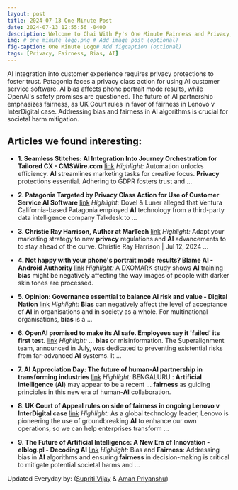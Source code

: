 ```yaml
---
layout: post
title: 2024-07-13 One-Minute Post
date: 2024-07-13 12:55:56 -0400
description: Welcome to Chai With Py's One Minute Fairness and Privacy, which aims to provide you the current happenings in the world of Fairness, Privacy, and AI.
img: # one_minute_logo.png # Add image post (optional)
fig-caption: One Minute Logo# Add figcaption (optional)
tags: [Privacy, Fairness, Bias, AI]
---
```


AI integration into customer experience requires privacy protections to foster trust. Patagonia faces a privacy class action for using AI customer service software. AI bias affects phone portrait mode results, while OpenAI's safety promises are questioned. The future of AI partnership emphasizes fairness, as UK Court rules in favor of fairness in Lenovo v InterDigital case. Addressing bias and fairness in AI algorithms is crucial for societal harm mitigation.

## Articles we found interesting:

- **1. Seamless Stitches: <b>AI</b> Integration Into Journey Orchestration for Tailored CX - CMSWire.com** [link](https://www.cmswire.com/customer-experience/seamless-stitches-ai-integration-into-journey-orchestration-for-tailored-cx/)
_Highlight:_ Automation unlocks efficiency. <b>AI</b> streamlines marketing tasks for creative focus. <b>Privacy</b> protections essential. Adhering to GDPR fosters trust and&nbsp;...

- **2. Patagonia Targeted by <b>Privacy</b> Class Action for Use of Customer Service <b>AI</b> Software** [link](https://www.law.com/therecorder/2024/07/12/patagonia-targeted-by-privacy-class-action-for-use-of-customer-service-ai-software/)
_Highlight:_ Dovel &amp; Luner alleged that Ventura California-based Patagonia employed <b>AI</b> technology from a third-party data intelligence company Talkdesk to&nbsp;...

- **3. Christie Ray Harrison, Author at MarTech** [link](https://martech.org/author/christie-ray-harrison/)
_Highlight:_ Adapt your marketing strategy to new <b>privacy</b> regulations and <b>AI</b> advancements to to stay ahead of the curve. Christie Ray Harrison | Jul 12, 2024&nbsp;...

- **4. Not happy with your phone&#39;s portrait mode results? Blame <b>AI</b> - Android Authority** [link](https://www.androidauthority.com/portrait-mode-ai-3460348/)
_Highlight:_ A DXOMARK study shows <b>AI</b> training <b>bias</b> might be negatively affecting the way images of people with darker skin tones are processed.

- **5. Opinion: Governance essential to balance <b>AI</b> risk and value - Digital Nation** [link](https://www.digitalnationaus.com.au/news/opinion-governance-essential-to-balance-ai-risk-and-value-609630)
_Highlight:_ <b>Bias</b> can negatively affect the level of acceptance of <b>AI</b> in organisations and in society as a whole. For multinational organisations, <b>bias</b> is a&nbsp;...

- **6. OpenAI promised to make its <b>AI</b> safe. Employees say it &#39;failed&#39; its first test.** [link](https://www.washingtonpost.com/technology/2024/07/12/openai-ai-safety-regulation-gpt4/)
_Highlight:_ ... <b>bias</b> or misinformation. The Superalignment team, announced in July, was dedicated to preventing existential risks from far-advanced <b>AI</b> systems. It&nbsp;...

- **7. <b>AI</b> Appreciation Day: The future of human-<b>AI</b> partnership in transforming industries** [link](https://www.newindianexpress.com/xplore/2024/Jul/12/ai-appreciation-day-the-future-of-human-ai-partnership-in-transforming-industries)
_Highlight:_ BENGALURU : <b>Artificial intelligence</b> (<b>AI</b>) may appear to be a recent ... <b>fairness</b> as guiding principles in this new era of human-<b>AI</b> collaboration.

- **8. UK Court of Appeal rules on side of <b>fairness</b> in ongoing Lenovo v InterDigital case** [link](https://news.lenovo.com/pressroom/press-releases/update-on-lenovo-v-interdigital/)
_Highlight:_ As a global technology leader, Lenovo is pioneering the use of groundbreaking <b>AI</b> to enhance our own operations, so we can help enterprises transform&nbsp;...

- **9. The Future of <b>Artificial Intelligence</b>: A New Era of Innovation - elblog.pl - Decoding <b>AI</b>** [link](https://elblog.pl/2024/07/12/the-future-of-artificial-intelligence-a-new-era-of-innovation/)
_Highlight:_ Bias and <b>Fairness</b>: Addressing bias in <b>AI</b> algorithms and ensuring <b>fairness</b> in decision-making is critical to mitigate potential societal harms and&nbsp;...


Updated Everyday by: (<a href="https://supritivijay.github.io/">Supriti Vijay</a> & <a href="https://amanpriyanshu.github.io/">Aman Priyanshu</a>)
